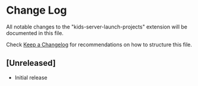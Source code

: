 # Change Log

All notable changes to the "kids-server-launch-projects" extension will be documented in this file.

Check [Keep a Changelog](http://keepachangelog.com/) for recommendations on how to structure this file.

## [Unreleased]

- Initial release